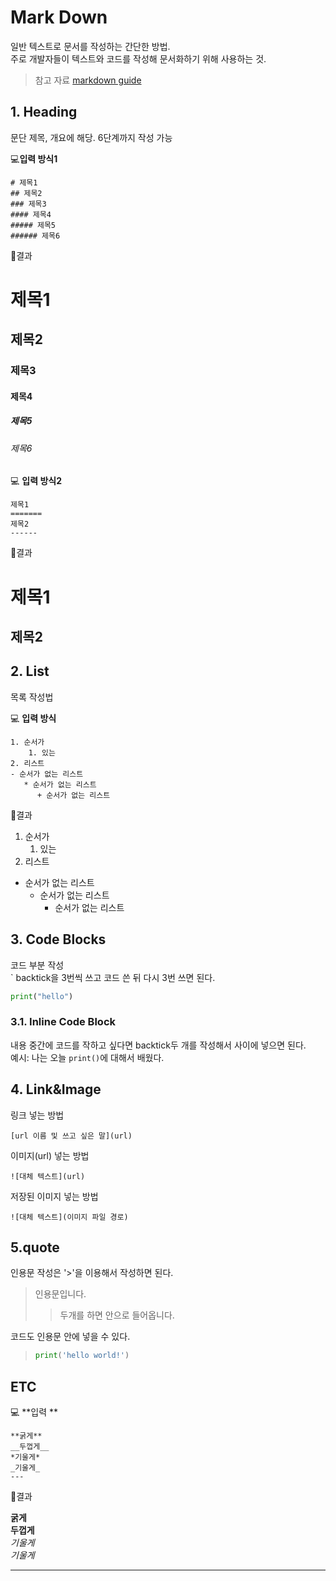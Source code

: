
# Mark Down
일반 텍스트로 문서를 작성하는 간단한 방법.  
주로 개발자들이 텍스트와 코드를 작성해 문서화하기 위해 사용하는 것.

> 참고 자료
> [markdown guide](https://markdownguide.offshoot.io/basic-syntax/)

## 1. Heading
문단 제목, 개요에 해당.
6단계까지 작성 가능

💻**입력 방식1**
```
# 제목1
## 제목2
### 제목3
#### 제목4
##### 제목5
###### 제목6
```

📌결과
# 제목1
## 제목2
### 제목3
#### 제목4
##### 제목5
###### 제목6

💻 **입력 방식2**
```
제목1
=======
제목2
------
```

📌결과

제목1
=======
제목2
------



## 2. List
목록 작성법

💻 **입력 방식**
```
1. 순서가
    1. 있는
2. 리스트
- 순서가 없는 리스트
   * 순서가 없는 리스트
      + 순서가 없는 리스트
```

📌결과
1. 순서가
    1. 있는
2. 리스트
- 순서가 없는 리스트
   * 순서가 없는 리스트
      + 순서가 없는 리스트



## 3. Code Blocks
코드 부분 작성  
` backtick을 3번씩 쓰고 코드 쓴 뒤 다시 3번 쓰면 된다.

```python
print("hello")
```  

### 3.1. Inline Code Block
내용 중간에 코드를 작하고 싶다면 backtick두 개를 작성해서 사이에 넣으면 된다.  
예시: 나는 오늘 `print()`에 대해서 배웠다.

## 4. Link&Image
링크 넣는 방법  
```
[url 이름 및 쓰고 싶은 말](url)
```  

이미지(url) 넣는 방법
```
![대체 텍스트](url)
```

저장된 이미지 넣는 방법
```
![대체 텍스트](이미지 파일 경로)
```

## 5.quote
인용문 작성은 '>'을 이용해서 작성하면 된다.


> 인용문입니다.
>> 두개를 하면 안으로 들어옵니다.

코드도 인용문 안에 넣을 수 있다.
> ```python
> print('hello world!')
> ```

## ETC
💻 **입력 **
```
**굵게**  
__두껍게__  
*기울게*  
_기울게_  
---
```
📌결과  

**굵게**  
__두껍게__  
*기울게*  
_기울게_ 

---

